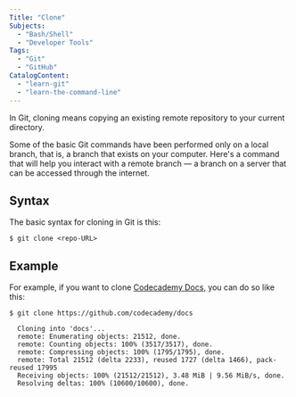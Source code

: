 ```yaml
---
Title: "Clone"
Subjects:
  - "Bash/Shell"
  - "Developer Tools"
Tags: 
  - "Git"
  - "GitHub"
CatalogContent:
  - "learn-git"
  - "learn-the-command-line"
---
```


In Git, cloning  means copying an existing remote repository to your current directory.

Some of the basic Git commands have been performed only on a local branch, that is, a branch that exists on your computer. Here's a command that will help you interact with a remote branch &mdash; a branch on a server that can be accessed through the internet.

## Syntax

The basic syntax for cloning in Git is this:

```shell
$ git clone <repo-URL>
```

## Example

For example, if you want to clone [Codecademy Docs](https://github.com/codecademy/docs), you can do so like this:

```shell
$ git clone https://github.com/codecademy/docs

  Cloning into 'docs'...
  remote: Enumerating objects: 21512, done.
  remote: Counting objects: 100% (3517/3517), done.
  remote: Compressing objects: 100% (1795/1795), done.
  remote: Total 21512 (delta 2233), reused 1727 (delta 1466), pack-reused 17995
  Receiving objects: 100% (21512/21512), 3.48 MiB | 9.56 MiB/s, done.
  Resolving deltas: 100% (10600/10600), done.
```

